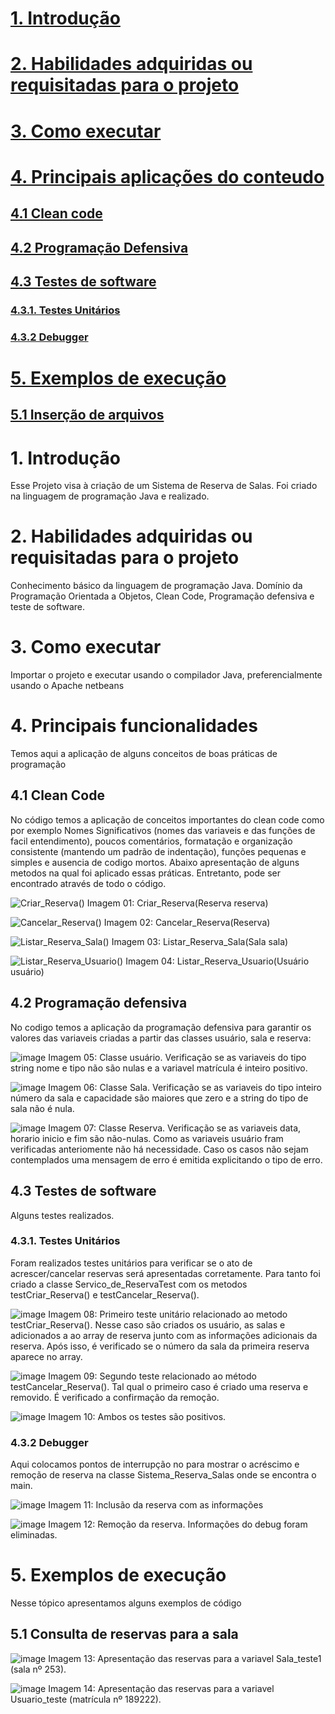 
# [1. Introdução](https://github.com/ThaynanPaulo/Sistema_Reserva_Salas/blob/main/README.md#1-introdu%C3%A7%C3%A3o-1)
# [2. Habilidades adquiridas ou requisitadas para o projeto](https://github.com/ThaynanPaulo/Sistema_Reserva_Salas/blob/main/README.md#2-habilidades-adquiridas-ou-requisitadas-para-o-projeto-1)
# [3. Como executar](https://github.com/ThaynanPaulo/Sistema_Reserva_Salas/blob/main/README.md#3-como-executar-1)
# [4. Principais aplicações do conteudo](https://github.com/ThaynanPaulo/Sistema_Reserva_Salas/blob/main/README.md#4-principais-funcionalidades)
## [4.1 Clean code](https://github.com/ThaynanPaulo/Sistema_Reserva_Salas/blob/main/README.md#41-clean-code-1)
## [4.2 Programação Defensiva](https://github.com/ThaynanPaulo/Sistema_Reserva_Salas/blob/main/README.md#42-programa%C3%A7%C3%A3o-defensiva-1)
## [4.3 Testes de software](https://github.com/ThaynanPaulo/Sistema_Reserva_Salas/blob/main/README.md#43-testes-de-software-1)
### [4.3.1. Testes Unitários](https://github.com/ThaynanPaulo/Sistema_Reserva_Salas/blob/main/README.md#431-testes-unit%C3%A1rios-1)
### [4.3.2 Debugger](https://github.com/ThaynanPaulo/Sistema_Reserva_Salas/blob/main/README.md#432-debugger-1)
# [5. Exemplos de execução](https://github.com/ThaynanPaulo/Sistema_Reserva_Salas/blob/main/README.md#5-exemplos-de-execu%C3%A7%C3%A3o-1)
## [5.1 Inserção de arquivos](https://github.com/ThaynanPaulo/Sistema_Reserva_Salas/blob/main/README.md#51-consulta-de-reservas-para-a-sala)
 

# 1. Introdução
Esse Projeto visa à criação de um Sistema de Reserva de Salas. Foi criado na linguagem de programação Java e realizado.

# 2. Habilidades adquiridas ou requisitadas para o projeto
Conhecimento básico da linguagem de programação Java. Domínio da Programação Orientada a Objetos, Clean Code, Programação defensiva e teste de software.

# 3. Como executar
Importar o projeto e executar usando o compilador Java, preferencialmente usando o Apache netbeans

# 4. Principais funcionalidades

Temos aqui a aplicação de alguns conceitos de boas práticas de programação

## 4.1 Clean Code

No código temos a aplicação de conceitos importantes do clean code como por exemplo Nomes Significativos (nomes das variaveis e das funções de facil entendimento), poucos comentários, formatação e organização consistente (mantendo um padrão de indentação), funções pequenas e simples e ausencia de codigo mortos. Abaixo apresentação de alguns metodos na qual foi aplicado essas práticas. Entretanto, pode ser encontrado através de todo o código.

![Criar_Reserva()](https://github.com/user-attachments/assets/a8c3d236-d899-4343-ac31-c9cee7ca93c9)
Imagem 01: Criar_Reserva(Reserva reserva)


![Cancelar_Reserva()](https://github.com/user-attachments/assets/66ef2e6d-ec87-41ea-91cd-f6607180e66d)
Imagem 02: Cancelar_Reserva(Reserva)


![Listar_Reserva_Sala()](https://github.com/user-attachments/assets/abdca9d9-27ca-452e-b46d-d98e1fbb7966)
Imagem 03: Listar_Reserva_Sala(Sala sala)


![Listar_Reserva_Usuario()](https://github.com/user-attachments/assets/7509e322-e768-4ca6-bfb6-176fbef59867)
Imagem 04: Listar_Reserva_Usuario(Usuário usuário)

## 4.2 Programação defensiva

No codigo temos a aplicação da programação defensiva para garantir os valores das variaveis criadas a partir das classes usuário, sala e reserva:

![image](https://github.com/user-attachments/assets/5316f795-c2a6-41cb-beac-ae1432278cd8)
Imagem 05: Classe usuário. Verificação se as variaveis do tipo string nome e tipo não são nulas e a variavel matrícula é inteiro positivo.


![image](https://github.com/user-attachments/assets/f2e64bf2-8978-41f7-be76-679a8b99c6fd)
Imagem 06: Classe Sala. Verificação se as variaveis do tipo inteiro número da sala e capacidade são maiores que zero e a string do tipo de sala não é nula.

![image](https://github.com/user-attachments/assets/4d245efa-bdfa-4773-af37-9e4b37d75910)
Imagem 07: Classe Reserva. Verificação se as variaveis data, horario inicio e fim são não-nulas. Como as variaveis usuário fram verificadas anteriomente não há necessidade. Caso os casos não sejam contemplados uma mensagem de erro é emitida explicitando o tipo de erro.


## 4.3 Testes de software 

Alguns testes realizados.

### 4.3.1. Testes Unitários

Foram realizados testes unitários para verificar se o ato de acrescer/cancelar reservas será apresentadas corretamente. Para tanto foi criado a classe Servico_de_ReservaTest com os metodos testCriar_Reserva() e testCancelar_Reserva().
 
![image](https://github.com/user-attachments/assets/2d2113d8-e73c-43aa-b340-146fd56c61c5)
Imagem 08: Primeiro teste unitário relacionado ao metodo testCriar_Reserva(). Nesse caso são criados os usuário, as salas e adicionados a ao array de reserva junto com as informações adicionais da reserva. Após isso, é verificado se o número da sala da primeira reserva aparece no array.


![image](https://github.com/user-attachments/assets/e94aa72b-6344-4697-b9da-31f1a9a5ab59)
Imagem 09: Segundo teste relacionado ao método testCancelar_Reserva(). Tal qual o primeiro caso é criado uma reserva e removido. É verificado a confirmação da remoção.


![image](https://github.com/user-attachments/assets/798d7aaa-68b3-46a9-8730-1ddf2d658797)
Imagem 10: Ambos os testes são positivos.


### 4.3.2 Debugger
Aqui colocamos pontos de interrupção no para mostrar o acréscimo e remoção de reserva na classe Sistema_Reserva_Salas onde se encontra o main.


![image](https://github.com/user-attachments/assets/0abdc500-75ec-4599-af93-f428ff98c05a)
Imagem 11: Inclusão da reserva com as informações

![image](https://github.com/user-attachments/assets/451f027d-b225-46e2-bb52-31865fc9fe56)
Imagem 12: Remoção da reserva. Informações do debug foram eliminadas.


# 5. Exemplos de execução

Nesse tópico apresentamos alguns exemplos de código

## 5.1 Consulta de reservas para a sala 

![image](https://github.com/user-attachments/assets/6c2edfac-62b7-49ff-9d7e-9d11fbfe4b60)
Imagem 13: Apresentação das reservas para a variavel Sala_teste1 (sala nº 253).

![image](https://github.com/user-attachments/assets/dead228d-9b01-469b-b1ab-41650daf7411)
Imagem 14: Apresentação das reservas para a variavel Usuario_teste (matrícula nº 189222).
